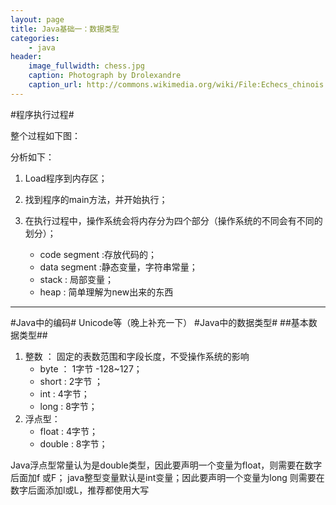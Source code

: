 ```yaml
---
layout: page
title: Java基础一：数据类型
categories:
    - java
header:
    image_fullwidth: chess.jpg
    caption: Photograph by Drolexandre
    caption_url: http://commons.wikimedia.org/wiki/File:Echecs_chinois.JPG
---
```

#程序执行过程#

整个过程如下图：

分析如下：

1. Load程序到内存区；
2. 找到程序的main方法，并开始执行；
3. 在执行过程中，操作系统会将内存分为四个部分（操作系统的不同会有不同的划分）；


	* code segment :存放代码的；
	* data segment :静态变量，字符串常量；
	* stack : 局部变量；
	* heap : 简单理解为new出来的东西

---
#Java中的编码#
Unicode等（晚上补充一下）
#Java中的数据类型#
##基本数据类型##
1. 整数 ： 固定的表数范围和字段长度，不受操作系统的影响
	* byte  ：  1字节   -128~127；
	* short  :  2字节   ；
	* int : 4字节；
	* long : 8字节；
2. 浮点型：
	* float : 4字节；
	* double : 8字节；

Java浮点型常量认为是double类型，因此要声明一个变量为float，则需要在数字后面加f 或F；
java整型变量默认是int变量；因此要声明一个变量为long 则需要在数字后面添加l或L，推荐都使用大写